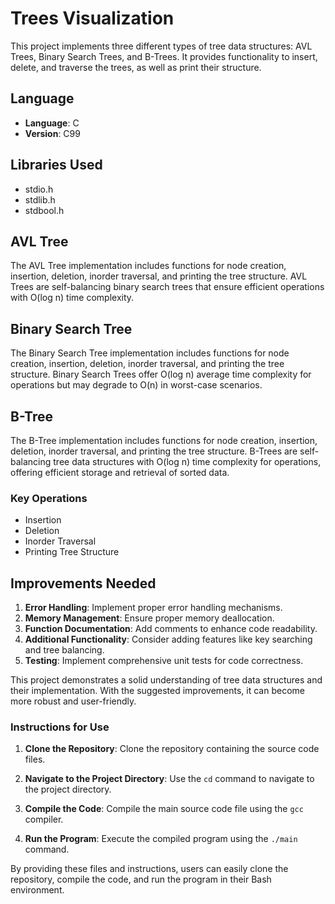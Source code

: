 # Trees Visualization

This project implements three different types of tree data structures: AVL Trees, Binary Search Trees, and B-Trees. It provides functionality to insert, delete, and traverse the trees, as well as print their structure.

## Language

- **Language**: C
- **Version**: C99

## Libraries Used

- stdio.h
- stdlib.h
- stdbool.h

## AVL Tree

The AVL Tree implementation includes functions for node creation, insertion, deletion, inorder traversal, and printing the tree structure. AVL Trees are self-balancing binary search trees that ensure efficient operations with O(log n) time complexity.

## Binary Search Tree

The Binary Search Tree implementation includes functions for node creation, insertion, deletion, inorder traversal, and printing the tree structure. Binary Search Trees offer O(log n) average time complexity for operations but may degrade to O(n) in worst-case scenarios.

## B-Tree

The B-Tree implementation includes functions for node creation, insertion, deletion, inorder traversal, and printing the tree structure. B-Trees are self-balancing tree data structures with O(log n) time complexity for operations, offering efficient storage and retrieval of sorted data.

### Key Operations
- Insertion
- Deletion
- Inorder Traversal
- Printing Tree Structure

## Improvements Needed

1. **Error Handling**: Implement proper error handling mechanisms.
2. **Memory Management**: Ensure proper memory deallocation.
3. **Function Documentation**: Add comments to enhance code readability.
4. **Additional Functionality**: Consider adding features like key searching and tree balancing.
5. **Testing**: Implement comprehensive unit tests for code correctness.

This project demonstrates a solid understanding of tree data structures and their implementation. With the suggested improvements, it can become more robust and user-friendly.

### Instructions for Use
1. **Clone the Repository**: Clone the repository containing the source code files.

2. **Navigate to the Project Directory**: Use the `cd` command to navigate to the project directory.

3. **Compile the Code**: Compile the main source code file using the `gcc` compiler.

4. **Run the Program**: Execute the compiled program using the `./main` command.

By providing these files and instructions, users can easily clone the repository, compile the code, and run the program in their Bash environment.
